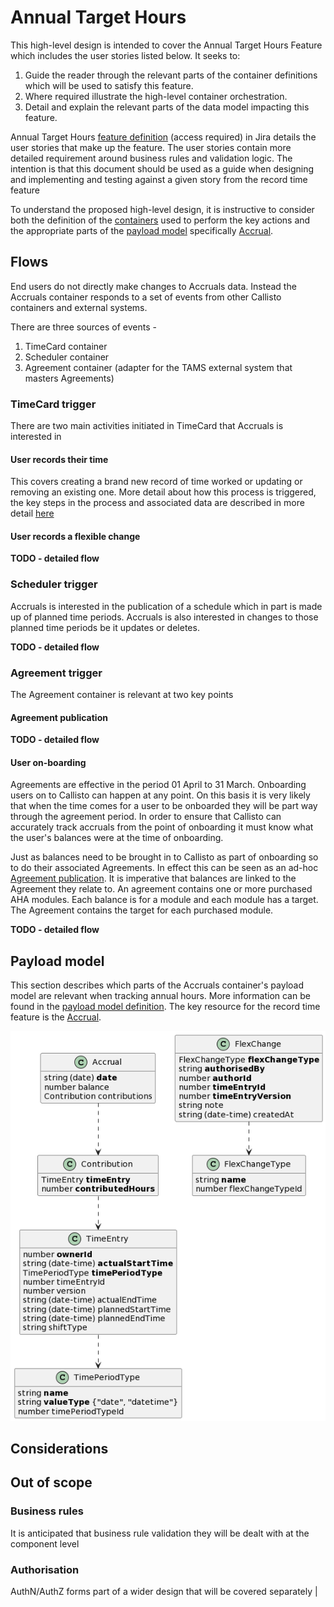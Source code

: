 # Annual Target Hours

This high-level design is intended to cover the Annual Target Hours Feature which includes the user stories listed below. It seeks to:

1.  Guide the reader through the relevant parts of the container definitions which will be used to satisfy this feature.
2.  Where required illustrate the high-level container orchestration.
3.  Detail and explain the relevant parts of the data model impacting this feature.

Annual Target Hours [feature definition](https://collaboration.homeoffice.gov.uk/jira/browse/EAHW-1249) (access required) in Jira details the user stories that make up the feature. The user stories contain more detailed requirement around business rules and validation logic. The intention is that this document should be used as a guide when designing and implementing and testing against a given story from the record time feature

To understand the proposed high-level design, it is instructive to consider both the definition of the [containers](./../index.md) used to perform the key actions and the appropriate parts of the [payload model](./../../payload.md) specifically [Accrual](./../../payload.md#accrual).

## Flows
End users do not directly make changes to Accruals data. Instead the Accruals container responds to a set of events from other Callisto containers and external systems.

There are three sources of events - 

 1. TimeCard container 
 2. Scheduler container
 3. Agreement container (adapter for the TAMS external system that masters Agreements)

### TimeCard trigger
There are two main activities initiated in TimeCard that Accruals is interested in

#### User records their time
This covers creating a brand new record of time worked or updating or removing an existing one. More detail about how this process is triggered, the key steps in the process and associated data are described in more detail [here](./timecard-timeentry.md)

#### User records a flexible change
**TODO - detailed flow**

### Scheduler trigger
Accruals is interested in the publication of a schedule which in part is made up of planned time periods. Accruals is also interested in changes to those planned time periods be it updates or deletes.

**TODO - detailed flow**

### Agreement trigger
The Agreement container is relevant at two key points

#### Agreement publication 
**TODO - detailed flow**

#### User on-boarding
Agreements are effective in the period 01 April to 31 March. Onboarding users on to Callisto can happen at any point. On this basis it is very likely that when the time comes for a user to be onboarded they will be part way through the agreement period. In order to ensure that Callisto can accurately track accruals from the point of onboarding it must know what the user's balances were at the time of onboarding.

Just as balances need to be brought in to Callisto as part of onboarding so to do their associated Agreements. In effect this can be seen as an ad-hoc [Agreement publication](#agreement-publication). It is imperative that balances are linked to the Agreement they relate to. An agreement contains one or more purchased AHA modules. Each balance is for a module and each module has a target. The Agreement contains the target for each purchased module.

**TODO - detailed flow**

## Payload model

This section describes which parts of the Accruals container's payload model are relevant when tracking annual hours. More information can be found in the [payload model definition](./../../payload.md). The key resource for the record time feature is the [Accrual](./../../payload.md#accrual).

![payload-model](./../../images/payload-model.png)

## Considerations

## Out of scope

### Business rules
It is anticipated that business rule validation they will be dealt with at the component level

### Authorisation
AuthN/AuthZ forms part of a wider design that will be covered separately
            |


